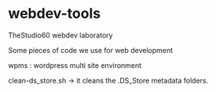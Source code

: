 # webdev-tools
TheStudio60 webdev laboratory

Some pieces of code we use for web development

wpms : wordpress multi site environment

clean-ds_store.sh -> it cleans the .DS_Store metadata folders.
